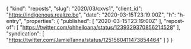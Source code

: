 {
  "kind": "reposts",
  "slug": "2020/03/cxvs1",
  "client_id": "https://indigenous.realize.be",
  "date": "2020-03-15T23:19:00Z",
  "h": "h-entry",
  "properties": {
    "published": [
      "2020-03-15T23:19:00Z"
    ],
    "repost-of": [
      "https://twitter.com/ohhelloana/status/1239329370856214528"
    ],
    "syndication": [
      "https://twitter.com/JamieTanna/status/1251560411473854464"
    ]
  }
}
